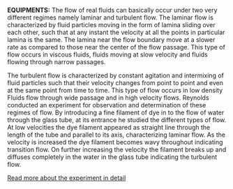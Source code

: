 **EQUIPMENTS:**
The flow of real fluids can basically occur under two very different regimes namely laminar and turbulent flow. The laminar flow is characterized by fluid particles moving in the form of lamina sliding over each other, such that at any instant the velocity at all the points in particular lamina is the same. The lamina near the flow boundary move at a slower rate as compared to those near the center of the flow passage. This type of flow occurs in viscous fluids, fluids moving at slow velocity and fluids flowing through narrow passages.

The turbulent flow is characterized by constant agitation and intermixing of fluid particles such that their velocity changes from point to point and even at the same point from time to time. This type of flow occurs in low density Fluids flow through wide passage and in high velocity flows.
Reynolds conducted an experiment for observation and determination of these regimes of flow. By introducing a fine filament of dye in to the flow of water through the glass tube, at its entrance he studied the different types of flow. At low velocities the dye filament appeared as straight line through the length of the tube and parallel to its axis, characterizing laminar flow. As the velocity is increased the dye filament becomes wavy throughout indicating transition flow. On further increasing the velocity the filament breaks up and diffuses completely in the water in the glass tube indicating the turbulent flow. 

[Read more about the experiment in detail](docs/7.Reynolds_experiment.pdf)
